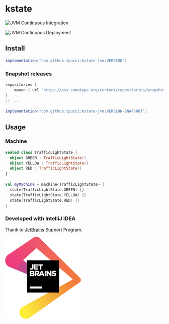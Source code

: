 # kstate

![JVM Continuous Integration](https://github.com/tpucci/kstate/workflows/JVM%20Continuous%20Integration/badge.svg)

![JVM Continuous Deployment](https://github.com/tpucci/kstate/workflows/JVM%20Continuous%20Deployment/badge.svg)

## Install

```groovy
implementation("com.github.tpucci:kstate-jvm:VERSION")
```

### Snapshot releases

```groovy
repositories {
    maven { url "https://oss.sonatype.org/content/repositories/snapshots" } // Add this line
}
// ...

implementation("com.github.tpucci:kstate-jvm:VERSION-SNAPSHOT")
```

## Usage

### Machine

```kotlin
sealed class TrafficLightState {
  object GREEN : TrafficLightState()
  object YELLOW : TrafficLightState()
  object RED : TrafficLightState()
}

val myMachine = machine<TrafficLightState> {
  state(TrafficLightState.GREEN) {}
  state(TrafficLightState.YELLOW) {}
  state(TrafficLightState.RED) {}
}
```


### Developed with IntelliJ IDEA

Thank to [JetBrains](https://www.jetbrains.com/?from=kstate) Support Program.

[![JetBrains](./jetbrains.svg)](https://www.jetbrains.com/?from=kstate)
